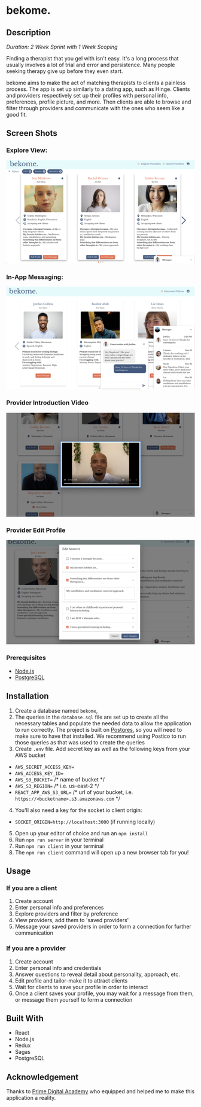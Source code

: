 # bekome.

## Description

_Duration: 2 Week Sprint with 1 Week Scoping_

Finding a therapist that you gel with isn't easy. It's a long process that usually involves a lot of trial and error and persistence. Many people seeking therapy give up before they even start.

bekome aims to make the act of matching therapists to clients a painless process. The app is set up similarly to a dating app, such as Hinge. Clients and providers respectively set up their profiles with personal info, preferences, profile picture, and more. Then clients are able to browse and filter through providers and communicate with the ones who seem like a good fit.

## Screen Shots

### Explore View:
![explore](documentation/images/explore-view.png)

### In-App Messaging:
![messaging](documentation/images/messaging.png)

### Provider Introduction Video
![video](documentation/images/video.png)

### Provider Edit Profile
![edit](documentation/images/edit-questions.png)



### Prerequisites

- [Node.js](https://nodejs.org/en/)
- [PostgreSQL](https://www.postgresql.org/)

## Installation

1. Create a database named `bekome`,
2. The queries in the `database.sql` file are set up to create all the necessary tables and populate the needed data to allow the application to run correctly. The project is built on [Postgres](https://www.postgresql.org/download/), so you will need to make sure to have that installed. We recommend using Postico to run those queries as that was used to create the queries
3. Create `.env` file. Add secret key as well as the following keys from your AWS bucket
  - `AWS_SECRET_ACCESS_KEY=`
  - `AWS_ACCESS_KEY_ID=`
  - `AWS_S3_BUCKET=` /* name of bucket */
  - `AWS_S3_REGION=` /* i.e. us-east-2 */
  - `REACT_APP_AWS_S3_URL=` /* url of your bucket, i.e. `https://<bucketname>.s3.amazonaws.com` */
4. You'll also need a key for the socket.io client origin:
  - `SOCKET_ORIGIN=http://localhost:3000` (if running locally)
5. Open up your editor of choice and run an `npm install`
6. Run `npm run server` in your terminal
7. Run `npm run client` in your terminal
8. The `npm run client` command will open up a new browser tab for you!

## Usage

### If you are a client
1. Create account
2. Enter personal info and preferences
3. Explore providers and filter by preference
4. View providers, add them to 'saved providers'
5. Message your saved providers in order to form a connection for further communication

### If you are a provider
1. Create account
2. Enter personal info and credentials
3. Answer questions to reveal detail about personality, approach, etc.
4. Edit profile and tailor-make it to attract clients
5. Wait for clients to save your profile in order to interact
6. Once a client saves your profile, you may wait for a message from them, or message them yourself to form a connection


## Built With

- React
- Node.js
- Redux
- Sagas
- PostgreSQL


## Acknowledgement
Thanks to [Prime Digital Academy](www.primeacademy.io) who equipped and helped me to make this application a reality.
